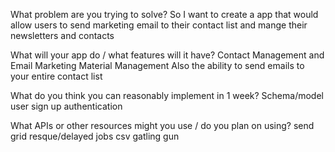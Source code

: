 What problem are you trying to solve?
So I want to create a app that would allow users to send marketing email to their contact list and 
mange their newsletters and contacts 




What will your app do / what features will it have?
Contact Management and Email Marketing Material Management Also the ability to send emails to your entire contact list

What do you think you can reasonably implement in 1 week?
Schema/model user sign up authentication

What APIs or other resources might you use / do you plan on using?
send grid
resque/delayed jobs
csv
gatling gun